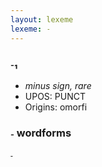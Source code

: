 ```yaml
---
layout: lexeme
lexeme: ˗
---
```


###  ˗₁

* _minus sign, rare_
* UPOS:  PUNCT
* Origins: omorfi 


### ˗ wordforms

˗

